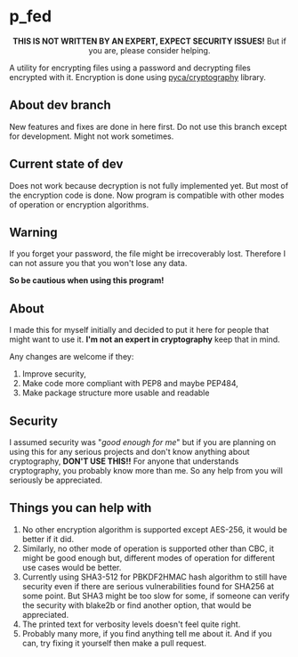 # p_fed

<p align="center">
<b>THIS IS NOT WRITTEN BY AN EXPERT, EXPECT SECURITY ISSUES!</b> But if you are, please consider helping.
</p>

A utility for encrypting files using a password and decrypting files encrypted with it.
Encryption is done using [pyca/cryptography](https://github.com/pyca/cryptography) library.

## About dev branch

New features and fixes are done in here first. Do not use this branch except for development.
Might not work sometimes.

## Current state of dev

Does not work because decryption is not fully implemented yet.
But most of the encryption code is done.
Now program is compatible with other modes of operation or encryption algorithms.

## Warning

If you forget your password, the file might be irrecoverably lost.
Therefore I can not assure you that you won't lose any data.

**So be cautious when using this program!**

## About

I made this for myself initially and decided to put it here for people that might want to use it.
**I'm not an expert in cryptography** keep that in mind.

Any changes are welcome if they:

1. Improve security,
2. Make code more compliant with PEP8 and maybe PEP484,
3. Make package structure more usable and readable

## Security

I assumed security was "_good enough for me_" but if you are planning on using this for any serious projects and don't know anything about cryptography, **DON'T USE THIS!!** For anyone that understands cryptography, you probably know more than me. So any help from you will seriously be appreciated.

## Things you can help with

1. No other encryption algorithm is supported except AES-256, it would be better if it did.
2. Similarly, no other mode of operation is supported other than CBC, it might be good enough but, different modes of operation for different use cases would be better.
3. Currently using SHA3-512 for PBKDF2HMAC hash algorithm to still have security even if there are serious vulnerabilities found for SHA256 at some point. But SHA3 might be too slow for some, if someone can verify the security with blake2b or find another option, that would be appreciated.
4. The printed text for verbosity levels doesn't feel quite right.
5. Probably many more, if you find anything tell me about it. And if you can, try fixing it yourself then make a pull request.
